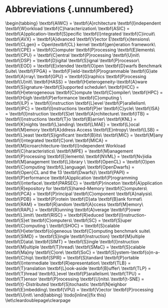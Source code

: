 
# Abbreviations {.unnumbered}

\begin{tabbing}
\textbf{AIWC} \= \textbf{A}rchitecture \textbf{I}ndependent \textbf{W}orkload \textbf{C}haracterization\\
\textbf{ASIC} \= \textbf{A}pplication-\textbf{S}pecific \textbf{I}ntegrated \textbf{C}ircuit\\
\textbf{AVX} \= \textbf{A}dvanced \textbf{V}ector E\textbf{x}tensions\\
\textbf{CLgen} \= Open\textbf{CL} kernel \textbf{gen}eration framework\\
\textbf{CPE} \= \textbf{C}omputer \textbf{P}rocessing \textbf{E}lements\\
\textbf{CPU} \= \textbf{C}entral \textbf{P}rocessing \textbf{U}nit\\
\textbf{DSP} \= \textbf{D}igital \textbf{S}ignal \textbf{P}rocessor\\
\textbf{EOD} \= \textbf{E}xtended \textbf{O}pen \textbf{D}warfs Benchmark Suite\\
\textbf{FPGA} \= \textbf{F}ield-\textbf{P}rogrammable \textbf{G}ate \textbf{A}rray\\
\textbf{GPU} \= \textbf{G}raphics \textbf{P}rocessing \textbf{U}nit\\
\textbf{HASS} \= \textbf{H}eterogeneity-\textbf{A}ware \textbf{S}ignature-\textbf{S}upported scheduler\\
\textbf{HCC} \= \textbf{H}eterogeneous \textbf{C}ompute \textbf{C}ompiler\\
\textbf{HPC} \= \textbf{H}igh \textbf{P}erformance \textbf{C}omputing \\  
\textbf{ILP} \= \textbf{I}nstruction \textbf{L}evel \textbf{P}arallelism\\
\textbf{IPC} \= \textbf{I}nstructions \textbf{P}er \textbf{C}ycle\\
\textbf{ISA} \= \textbf{I}nstruction \textbf{S}et \textbf{A}rchitecture\\
\textbf{ITB} \= \textbf{I}nstructions \textbf{T}o \textbf{B}arrier\\
\textbf{KNL} \= \textbf{K}nights \textbf{L}anding\\
\textbf{LMAE} \= \textbf{L}ocal \textbf{M}emory \textbf{A}ddress Access \textbf{E}ntropy\\
\textbf{LSB} \= \textbf{L}east \textbf{S}ignificant \textbf{B}its\\
\textbf{MIC} \= \textbf{M}any \textbf{I}ntegrated \textbf{C}ore\\
\textbf{MICA} \= \textbf{M}icroarchitecture-\textbf{I}ndependent Workload \textbf{C}haracteristics\\
\textbf{MPE} \= \textbf{M}anagement \textbf{P}rocessing \textbf{E}lements\\
\textbf{NVML} \= \textbf{Nv}idia \textbf{M}anagement \textbf{L}ibrary \\
\textbf{OpenCL} \= \textbf{O}pen \textbf{C}omputing \textbf{L}anguage\\
\textbf{OpenDwarfs} \= \textbf{Open}CL and the 13 \textbf{Dwarfs}\\
\textbf{PAPI} \= \textbf{P}erformance \textbf{A}pplication \textbf{P}rogramming \textbf{I}nterface\\
\textbf{PARSEC} \= \textbf{P}rinceton \textbf{A}pplication \textbf{R}epository for \textbf{S}hared-Memory \textbf{C}omputers\\
\textbf{PCA} \= \textbf{P}rincipal \textbf{C}omponent \textbf{A}nalysis\\
\textbf{PDB} \= \textbf{P}rotein \textbf{D}ata \textbf{B}ank format\\
\textbf{RAM} \= \textbf{R}andom \textbf{A}ccess \textbf{M}emory\\
\textbf{RAPL} \= \textbf{R}unning \textbf{A}verage \textbf{P}ower \textbf{L}imit\\
\textbf{RISC} \= \textbf{R}educed \textbf{I}nstruction-\textbf{S}et \textbf{C}omputers\\
\textbf{SC} \= \textbf{S}uper \textbf{C}omputing \\
\textbf{SHOC} \= \textbf{S}calable \textbf{H}eter\textbf{o}geneous \textbf{C}omputing benchmark suite\\
\textbf{SIMD} \= \textbf{S}ingle \textbf{Instruction} \textbf{M}ultiple \textbf{D}ata\\
\textbf{SIMT} \= \textbf{S}ingle \textbf{I}nstruction \textbf{M}ultiple \textbf{T}hread\\
\textbf{SMaC} \= \textbf{S}calable \textbf{Ma}ny \textbf{C}ore\\
\textbf{SoC} \= \textbf{S}ystem-\textbf{o}n-a-\textbf{C}hip\\
\textbf{SPIR} \= \textbf{S}tandard \textbf{P}ortable \textbf{I}ntermediate \textbf{R}epresentation\\
\textbf{TLB} \= \textbf{T}ranslation \textbf{L}ook-aside \textbf{B}uffer\\
\textbf{TLP} \= \textbf{T}hread \textbf{L}evel \textbf{P}arallelism\\
\textbf{TPU} \= \textbf{T}ensor \textbf{P}rocessing \textbf{U}nits\\
\textbf{t-SNE} \= \textbf{t}-Distributed \textbf{S}tochastic \textbf{N}eighbor \textbf{E}mbedding\\
\textbf{VPU} \= \textbf{V}ector \textbf{P}rocessing \textbf{U}nit\\
\end{tabbing}
\todo[inline]{fix this}
\let\cleardoublepage\clearpage

